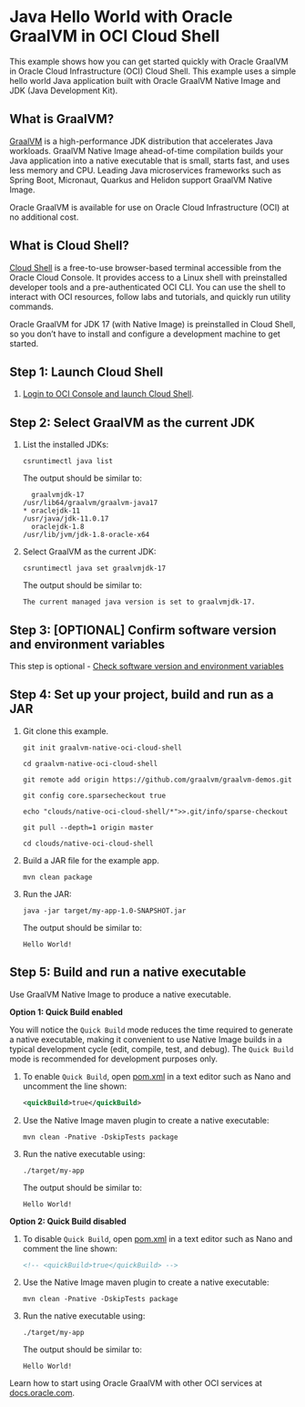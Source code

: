 # Java Hello World with Oracle GraalVM in OCI Cloud Shell

This example shows how you can get started quickly with Oracle GraalVM in Oracle Cloud Infrastructure (OCI) Cloud Shell. This example uses a simple hello world Java application built with Oracle GraalVM Native Image and JDK (Java Development Kit).

## What is GraalVM?

[GraalVM](https://www.oracle.com/in/java/graalvm/) is a high-performance JDK distribution that accelerates Java workloads. GraalVM Native Image ahead-of-time compilation builds your Java application into a native executable that is small, starts fast, and uses less memory and CPU. Leading Java microservices frameworks such as Spring Boot, Micronaut, Quarkus and Helidon support GraalVM Native Image.

Oracle GraalVM is available for use on Oracle Cloud Infrastructure (OCI) at no additional cost.

## What is Cloud Shell?

[Cloud Shell](https://www.oracle.com/devops/cloud-shell/) is a free-to-use browser-based terminal accessible from the Oracle Cloud Console. It provides access to a Linux shell with preinstalled developer tools and a pre-authenticated OCI CLI. You can use the shell to interact with OCI resources, follow labs and tutorials, and quickly run utility commands.

Oracle GraalVM for JDK 17 (with Native Image) is preinstalled in Cloud Shell, so you don’t have to install and configure a development machine to get started.

## Step 1: Launch Cloud Shell

1. [Login to OCI Console and launch Cloud Shell](https://cloud.oracle.com/?bdcstate=maximized&cloudshell=true).

## Step 2: Select GraalVM as the current JDK

1. List the installed JDKs:

    ```shell
    csruntimectl java list
    ```

    The output should be similar to:

    ```shell
      graalvmjdk-17                                                      /usr/lib64/graalvm/graalvm-java17
    * oraclejdk-11                                                                   /usr/java/jdk-11.0.17
      oraclejdk-1.8                                                        /usr/lib/jvm/jdk-1.8-oracle-x64
    ```

2. Select GraalVM as the current JDK:

    ```shell
    csruntimectl java set graalvmjdk-17
    ```

    The output should be similar to:

    ```shell
    The current managed java version is set to graalvmjdk-17.
    ```

## Step 3: [OPTIONAL] Confirm software version and environment variables

This step is optional - [Check software version and environment variables](../../_common/README-check-version-env-vars.md)

## Step 4: Set up your project, build and run as a JAR

1. Git clone this example.

    ```shell
    git init graalvm-native-oci-cloud-shell

    cd graalvm-native-oci-cloud-shell

    git remote add origin https://github.com/graalvm/graalvm-demos.git

    git config core.sparsecheckout true

    echo "clouds/native-oci-cloud-shell/*">>.git/info/sparse-checkout

    git pull --depth=1 origin master

    cd clouds/native-oci-cloud-shell
    ```

2. Build a JAR file for the example app.

    ```shell
    mvn clean package
    ```

3. Run the JAR:

    ```shell
    java -jar target/my-app-1.0-SNAPSHOT.jar
    ```

    The output should be similar to:

    ```text
    Hello World!
    ```

## Step 5: Build and run a native executable

Use GraalVM Native Image to produce a native executable.

**Option 1: Quick Build enabled**

You will notice the `Quick Build` mode reduces the time required to generate a native executable, making it convenient to use Native Image builds in a typical development cycle (edit, compile, test, and debug). The `Quick Build` mode is recommended for development purposes only.

1. To enable `Quick Build`, open [pom.xml](./pom.xml) in a text editor such as Nano and uncomment the line shown:

    ```xml
    <quickBuild>true</quickBuild>
    ```

2. Use the Native Image maven plugin to create a native executable:

    ```shell
    mvn clean -Pnative -DskipTests package
    ```

3. Run the native executable using:

    ```shell
    ./target/my-app
    ```

    The output should be similar to:

    ```text
    Hello World!
    ```


**Option 2: Quick Build disabled**

1. To disable `Quick Build`, open [pom.xml](pom.xml) in a text editor such as Nano and comment the line shown:

    ```xml
    <!-- <quickBuild>true</quickBuild> -->
    ```

2. Use the Native Image maven plugin to create a native executable:

    ```shell
    mvn clean -Pnative -DskipTests package
    ```

3. Run the native executable using:

    ```shell
    ./target/my-app
    ```

    The output should be similar to:

    ```text
    Hello World!
    ```

Learn how to start using Oracle GraalVM with other OCI services at [docs.oracle.com](https://docs.oracle.com/en/graalvm/jdk/23/docs/getting-started/oci/).